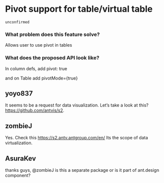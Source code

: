 # Pivot support for table/virtual table

`unconfirmed`

### What problem does this feature solve?

Allows user to use pivot in tables

### What does the proposed API look like?

In column defs, add pivot: true

and on Table add pivotMode={true}

<!-- generated by ant-design-issue-helper. DO NOT REMOVE -->

## yoyo837

It seems to be a request for data visualization. Let’s take a look at this? https://github.com/antvis/s2.

## zombieJ

Yes. Check this https://s2.antv.antgroup.com/en/ Its the scope of data virtualization.

## AsuraKev

thanks guys, @zombieJ is this a separate package or is it part of ant.design component?
